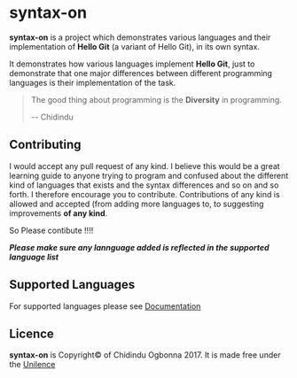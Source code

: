 # syntax-on

**syntax-on** is a project which demonstrates various languages and their 
implementation of **Hello Git** (a variant of Hello Git), in its own
syntax.

It demonstrates how various languages implement **Hello Git**, just to
demonstrate that one major differences between different programming languages 
is their implementation of the task.

> The good thing about programming is the **Diversity** in programming.
>
> -- Chidindu

## Contributing

I would accept any pull request of any kind. I believe this would be a great learning guide to anyone trying to program and confused about the different kind of languages that exists and the syntax differences and so on and so forth. I therefore encourage you to contribute. Contributions of any kind is allowed and accepted (from adding more languages to, to suggesting improvements **of any kind**.

So Please contibute !!!!
 
 _**Please make sure any lannguage added is reflected in the supported**_ 
_**language list**_

## Supported Languages

  For supported languages please see [Documentation](Doc/Documentation.md)
  
## Licence 

  **syntax-on** is Copyright&copy; of Chidindu Ogbonna 2017. It is made free under the [Unilence](https://choosealicense.com/licenses/unlicense/) 
  
